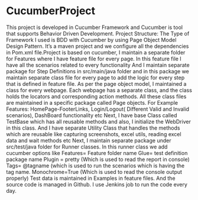 # CucumberProject
This project is developed in Cucumber Framework and Cucumber is tool that supports Behavior Driven Development.
Project Structure:
The Type of Framework I used is BDD with Cucumber by using Page Object Model Design Pattern.
It’s a maven project and we configure all the dependencies in Pom.xml file.Project is based on cucumber, I maintain a separate folder for Features where I have feature file for every page.
In this feature file I have all the scenarios related to every functionality
And I maintain separate package for Step Definitions in src/main/java folder and in this package we maintain separate class file for every page to add the logic for every step that is defined in feature file.
As per the page object model, I maintained a class for every webpage. Each webpage has a separate class, and the class holds the locators and corresponding action methods. All these class files are maintained in a specific package called Page objects.
For Example Features: HomePage-FooterLinks, Login/Logout( Different Valid and Invalid scenarios), DashBoard functionality  etc
Next, I have base Class called TestBase which has all reusable methods and also, I initialize the WebDriver in this class.
And I have separate Utility Class that handles the methods which are reusable like capturing screenshots, excel utils, reading excel data and wait methods etc 
Next, I maintain separate package under src/test/java folder for Runner classes. In this runner class we add cucumber options like 
Features= Feature folder name
Glue= test definition package name
Plugin = pretty (Which is used to read the report in console)
Tags= @tagname (which is used to run the scenarios which is having the tag name.
Monochrome=True (Which is used to read the console output properly)
Test data is maintained in Examples in feature files.
And the source code is managed in Github.
I use Jenkins job to run the code every day.

